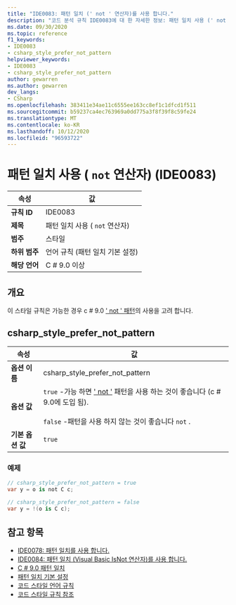 ```yaml
---
title: "IDE0083: 패턴 일치 (' not ' 연산자)를 사용 합니다."
description: "코드 분석 규칙 IDE0083에 대 한 자세한 정보: 패턴 일치 사용 (' not ' 연산자)"
ms.date: 09/30/2020
ms.topic: reference
f1_keywords:
- IDE0083
- csharp_style_prefer_not_pattern
helpviewer_keywords:
- IDE0083
- csharp_style_prefer_not_pattern
author: gewarren
ms.author: gewarren
dev_langs:
- CSharp
ms.openlocfilehash: 383411e34ae11c6555ee163cc8ef1c1dfcd1f511
ms.sourcegitcommit: b59237ca4ec763969a0dd775a3f8f39f8c59fe24
ms.translationtype: MT
ms.contentlocale: ko-KR
ms.lasthandoff: 10/12/2020
ms.locfileid: "96593722"
---
```

# <a name="use-pattern-matching-not-operator-ide0083"></a>패턴 일치 사용 ( `not` 연산자) (IDE0083)

|속성|값|
|-|-|
| **규칙 ID** | IDE0083 |
| **제목** | 패턴 일치 사용 ( `not` 연산자) |
| **범주** | 스타일 |
| **하위 범주** | 언어 규칙 (패턴 일치 기본 설정) |
| **해당 언어** | C # 9.0 이상 |

## <a name="overview"></a>개요

이 스타일 규칙은 가능한 경우 c # 9.0 [' not ' 패턴](../../../csharp/whats-new/csharp-9.md#pattern-matching-enhancements)의 사용을 고려 합니다.

## <a name="csharp_style_prefer_not_pattern"></a>csharp_style_prefer_not_pattern

|속성|값|
|-|-|
| **옵션 이름** | csharp_style_prefer_not_pattern |
| **옵션 값** | `true` -가능 하면 [' not '](../../../csharp/whats-new/csharp-9.md#pattern-matching-enhancements) 패턴을 사용 하는 것이 좋습니다 (c # 9.0에 도입 됨).<br /><br />`false` -패턴을 사용 하지 않는 것이 좋습니다 `not` . |
| **기본 옵션 값** | `true` |

### <a name="example"></a>예제

```csharp
// csharp_style_prefer_not_pattern = true
var y = o is not C c;

// csharp_style_prefer_not_pattern = false
var y = !(o is C c);
```

## <a name="see-also"></a>참고 항목

- [IDE0078: 패턴 일치를 사용 합니다.](ide0078.md)
- [IDE0084: 패턴 일치 (Visual Basic IsNot 연산자)를 사용 합니다.](ide0084.md)
- [C # 9.0 패턴 일치](../../../csharp/whats-new/csharp-9.md#pattern-matching-enhancements)
- [패턴 일치 기본 설정](pattern-matching-preferences.md)
- [코드 스타일 언어 규칙](language-rules.md)
- [코드 스타일 규칙 참조](index.md)

